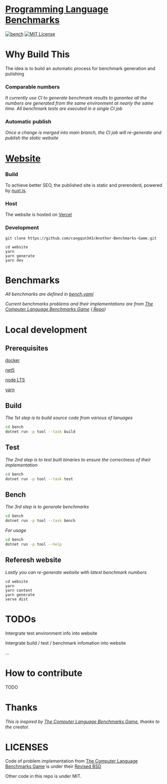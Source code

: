 # [Programming Language Benchmarks](https://benchit.vercel.app/)

[![bench](https://github.com/cangqun343/Another-Benchmarks-Game/actions/workflows/bench.yml/badge.svg)](https://github.com/cangqun343/Another-Benchmarks-Game/actions/workflows/bench.yml)
[![MIT License](https://img.shields.io/github/license/cangqun343/Another-Benchmarks-Game.svg)](https://github.com/cangqun343/Another-Benchmarks-Game/blob/master/LICENSE)

<!-- [![Build status](https://img.shields.io/appveyor/ci/cangqun343/Another-Benchmarks-Game/main.svg)](https://ci.appveyor.com/project/cangqun343/Another-Benchmarks-Game) -->

# Why Build This
The idea is to build an automatic process for benchmark generation and pulishing

### Comparable numbers
*It currently use CI to generate benchmark results to garantee all the numbers are generated from the same environment at nearly the same time. All benchmark tests are executed in a single CI job*

### Automatic publish

*Once a change is merged into main branch, the CI job will re-generate and publish the static website*


# [Website](https://benchit.vercel.app/)
### Build
To achieve better SEO, the published site is static and prerenderd, powered by [nuxt.js](https://nuxtjs.org/).

### Host
The website is hosted on [Vercel](https://vercel.com/)

### Development
```
git clone https://github.com/cangqun343/Another-Benchmarks-Game.git

cd website
yarn
yarn generate
yarn dev
```

# Benchmarks
*All benchmarks are defined in [bench.yaml](https://github.com/cangqun343/Another-Benchmarks-Game/blob/main/bench/bench.yaml)*

*Current benchmarks problems and their implementations are from [The Computer Language Benchmarks Game](https://benchmarksgame-team.pages.debian.net/benchmarksgame/)  ([ Repo](https://salsa.debian.org/benchmarksgame-team/benchmarksgame/))*


# Local development
## Prerequisites

[docker](https://www.docker.com/)

[net5](https://dotnet.microsoft.com/)

[node LTS](https://nodejs.org/)

[yarn](https://yarnpkg.com/)

## Build

*The 1st step is to build source code from various of lanuages*
```bash
cd bench
dotnet run -p tool --task build
```

## Test

*The 2nd step is to test built binaries to ensure the correctness of their implementation*
```bash
cd bench
dotnet run -p tool --task test
```

## Bench

*The 3rd step is to generate benchmarks*
```bash
cd bench
dotnet run -p tool --task bench
```

*For usage*
```bash
cd bench
dotnet run -p tool --help
```

## Referesh website

*Lastly you can re-generate website with latest benchmark numbers*

```
cd website
yarn
yarn content
yarn generate
serve dist
```

# TODOs
Intergrate test environment info into website

Intergrate build / test / benchmark infomation into website

...

# How to contribute
TODO

# Thanks
*This is inspired by [The Computer Language Benchmarks Game](https://benchmarksgame-team.pages.debian.net/benchmarksgame/), thanks to the creator.*

# LICENSES
Code of problem implementation from [The Computer Language Benchmarks Game](https://salsa.debian.org/benchmarksgame-team/benchmarksgame/) is under their [Revised BSD](https://benchmarksgame-team.pages.debian.net/benchmarksgame/license.html)

Other code in this repo is under MIT.
